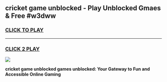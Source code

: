 
## cricket game unblocked - Play Unblocked Gmaes & Free #w3dww
<h3>
<a href="https://premium.freeplayer.one?title=cricket_game_unblocked&ref=01M">CLICK TO PLAY</a></h3>
<hr>

<h3>
<a href="https://premium.freeplayer.one?title=cricket_game_unblocked&ref=01M">CLICK 2 PLAY</a>
  
</h3>

<a href="https://premium.freeplayer.one?title=cricket_game_unblocked&ref=01M"><img src="https://clearcache.store/games.png"></a>


**cricket game unblocked games unblocked: Your Gateway to Fun and Accessible Online Gaming**
